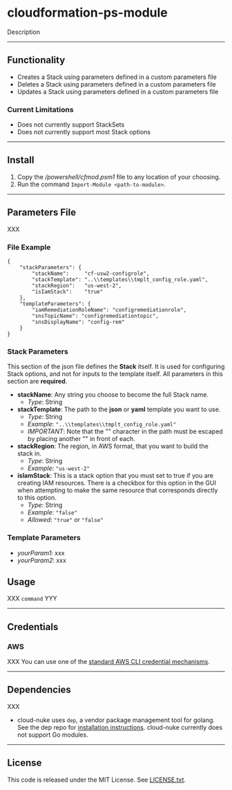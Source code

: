 # cloudformation-ps-module

Description

---

## Functionality

- Creates a Stack using parameters defined in a custom parameters file
- Deletes a Stack using parameters defined in a custom parameters file
- Updates a Stack using parameters defined in a custom parameters file

### Current Limitations

- Does not currently support StackSets
- Does not currently support most Stack options

---

## Install

1. Copy the _/powershell/cfmod.psm1_ file to any location of your choosing.
2. Run the command `Import-Module <path-to-module>`.

---

## Parameters File
XXX

### File Example
```
{
    "stackParameters": {
        "stackName":     "cf-usw2-configrole",
        "stackTemplate": "..\\templates\\tmplt_config_role.yaml",
        "stackRegion":   "us-west-2",
        "isIamStack":    "true"
    },
    "templateParameters": {
        "iamRemediationRoleName": "configremediationrole",
        "snsTopicName": "configremediationtopic",
        "snsDisplayName": "config-rem"
    }
}
```

### Stack Parameters
This section of the json file defines the **Stack** itself. It is used for configuring Stack options, and not for inputs to the template itself. All parameters in this section are **required**. 
- **stackName**: Any string you choose to become the full Stack name.
  - *Type*: String
- **stackTemplate**: The path to the **json** or **yaml** template you want to use.
  - *Type*: String
  - *Example*: `"..\\templates\\tmplt_config_role.yaml"`
  - *IMPORTANT*: Note that the "\" character in the path must be escaped by placing another "\" in front of each.
- **stackRegion**: The region, in AWS format, that you want to build the stack in.
  - *Type*: String
  - *Example*: `"us-west-2"`
- **isIamStack**: This is a stack option that you must set to true if you are creating IAM resources. There is a checkbox for this option in the GUI when attempting to make the same resource that corresponds directly to this option.
  - *Type*: String
  - *Example*: `"false"`
  - *Allowed*: `"true"` or `"false"`

### Template Parameters
- _yourParam1_: xxx
- _yourParam2_: xxx

## Usage

XXX `command` YYY

---

## Credentials

### AWS

XXX You can use one of the [standard AWS CLI credential mechanisms](http://docs.aws.amazon.com/cli/latest/userguide/cli-chap-getting-started.html).

---

## Dependencies

XXX
- cloud-nuke uses `dep`, a vendor package management tool for golang. See the dep repo for
  [installation instructions](https://github.com/golang/dep). cloud-nuke currently does not support Go modules.

---

## License

This code is released under the MIT License. See [LICENSE.txt](/LICENSE.txt).